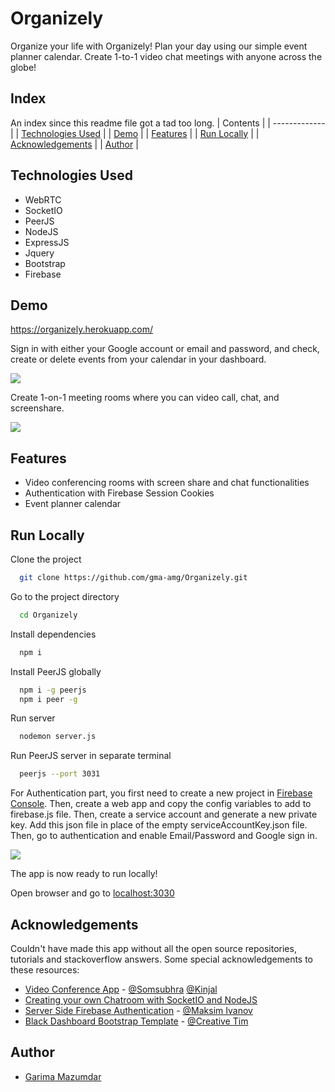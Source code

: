 # Organizely

Organize your life with Organizely! Plan your day using our simple event planner calendar. Create 1-to-1 video chat meetings with anyone across the globe!

## Index

An index since this readme file got a tad too long.
| Contents |
| ------------- |
| [Technologies Used](https://github.com/gma-amg/Organizely/blob/main/README.md#technologies-used) | 
| [Demo](https://github.com/gma-amg/Organizely/blob/main/README.md#demo) |
| [Features](https://github.com/gma-amg/Organizely/blob/main/README.md#features) |
| [Run Locally](https://github.com/gma-amg/Organizely/blob/main/README.md#run-locally) |
| [Acknowledgements](https://github.com/gma-amg/Organizely/blob/main/README.md#acknowledgements) |
| [Author](https://github.com/gma-amg/Organizely/blob/main/README.md#author) |

## Technologies Used

* WebRTC
* SocketIO
* PeerJS
* NodeJS
* ExpressJS
* Jquery
* Bootstrap
* Firebase






## Demo

https://organizely.herokuapp.com/

Sign in with either your Google account or email and password, and check, create or delete events from your calendar in your dashboard.

![](https://media.giphy.com/media/PHw0KqmhWKH1mlQdiG/giphy.gif)

Create 1-on-1 meeting rooms where you can video call, chat, and screenshare.

![](https://media.giphy.com/media/pxCeJoRC76LhEiiqkn/giphy.gif)



  
## Features

- Video conferencing rooms with screen share and chat functionalities
- Authentication with Firebase Session Cookies
- Event planner calendar

  
## Run Locally

Clone the project

```bash
  git clone https://github.com/gma-amg/Organizely.git
```

Go to the project directory

```bash
  cd Organizely
```

Install dependencies

```bash
  npm i
```

Install PeerJS globally

```bash
  npm i -g peerjs
  npm i peer -g
```

Run server

```bash
  nodemon server.js
```

Run PeerJS server in separate terminal

```bash
  peerjs --port 3031
```

For Authentication part, you first need to create a new project in [Firebase Console](https://console.firebase.google.com/). Then, create a web app and copy the config variables to add to firebase.js file. Then, create a service account and generate a new private key. Add this json file in place of the empty serviceAccountKey.json file. Then, go to authentication and enable Email/Password and Google sign in. 


![](https://media.giphy.com/media/5elu7pEm5nD9tJIz1x/giphy.gif)


The app is now ready to run locally!

Open browser and go to [localhost:3030](localhost:3030)

  
## Acknowledgements

Couldn't have made this app without all the open source repositories, tutorials and stackoverflow answers. Some special acknowledgements to these resources:

 - [Video Conference App](https://github.com/Somsubhra1/Video-Conference) - [@Somsubhra](https://github.com/Somsubhra1) [@Kinjal](https://github.com/Kinjalrk2k)
 - [Creating your own Chatroom with SocketIO and NodeJS](https://dev.to/ibmdeveloper/creating-your-own-chat-room-with-react-node-and-socket-io-in-the-cloud-part-1-13dg)
 - [Server Side Firebase Authentication](https://www.youtube.com/watch?v=kX8by4eCyG4&ab_channel=MaksimIvanov) - [@Maksim Ivanov](https://github.com/satansdeer)
 - [Black Dashboard Bootstrap Template](https://demos.creative-tim.com/black-dashboard/docs/1.0/getting-started/introduction.html) - [@Creative Tim](https://www.creative-tim.com/)

  
## Author

- [Garima Mazumdar](https://www.github.com/gma-amg)
